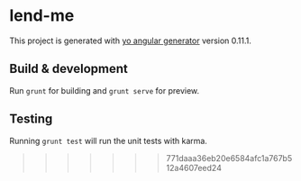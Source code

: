 # lend-me

This project is generated with [yo angular generator](https://github.com/yeoman/generator-angular)
version 0.11.1.

## Build & development

Run `grunt` for building and `grunt serve` for preview.

## Testing

Running `grunt test` will run the unit tests with karma.
>>>>>>> 771daaa36eb20e6584afc1a767b512a4607eed24

